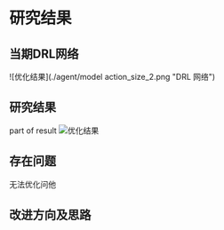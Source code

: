 # 研究结果

## 当期DRL网络
![优化结果](./agent/model action_size_2.png  "DRL 网络")
## 研究结果
part of result
![优化结果](./output/2017-01-26/images/d3qn_r_2019_10_11_2_r1_epi3000_2017-01-26_list.png  "results")

## 存在问题
无法优化问他

## 改进方向及思路  


